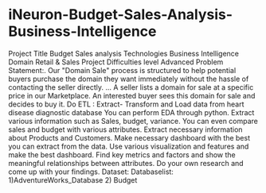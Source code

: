 # iNeuron-Budget-Sales-Analysis-Business-Intelligence

Project Title Budget Sales analysis
Technologies Business Intelligence
Domain Retail & Sales
Project Difficulties level Advanced
Problem Statement:.
Our "Domain Sale" process is structured to help potential buyers purchase the domain
they want immediately without the hassle of contacting the seller directly. ... A seller lists a
domain for sale at a specific price in our Marketplace. An interested buyer sees this
domain for sale and decides to buy it.
Do ETL : Extract- Transform and Load data from heart disease diagnostic database
You can perform EDA through python.
Extract various information such as Sales, budget, variance.
You can even compare sales and budget with various attributes.
Extract necessary information about Products and Customers.
Make necessary dashboard with the best you can extract from the data.
Use various visualization and features and make the best dashboard.
Find key metrics and factors and show the meaningful relationships between attributes.
Do your own research and come up with your findings.
Dataset:
Databaselist:
1)AdventureWorks_Database
2) Budget

